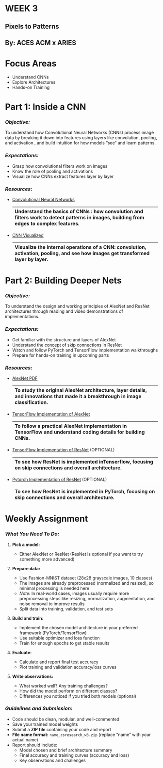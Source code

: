 # **WEEK 3**

## Pixels to Patterns

## By: ACES ACM x ARIES

# **Focus Areas**

* Understand CNNs  
* Explore Architectures  
* Hands-on Training


# **Part 1: Inside a CNN**

### *Objective:*

To understand how Convolutional Neural Networks (CNNs) process image data by breaking it down into features using layers like convolution, pooling, and activation , and build intuition for how models “see” and learn patterns.

### *Expectations:*

* Grasp how convolutional filters work on images  
* Know the role of pooling and activations  
* Visualize how CNNs extract features layer by layer

### *Resources:*

* [Convolutional Neural Networks](https://youtu.be/oGpzWAlP5p0?si=yBxFM5KLf_-eowov)

   | Understand the basics of CNNs : how convolution and filters work to detect patterns in images, building from edges to complex features. |
   | :---- |

* [CNN Visualized](https://youtu.be/pj9-rr1wDhM?si=oIslnz23QPKawUDD)

   | Visualize the internal operations of a CNN: convolution, activation, pooling, and see how images get transformed layer by layer. |
   | :---- |

# **Part 2: Building Deeper Nets**

### *Objective:*

To understand the design and working principles of AlexNet and ResNet architectures through reading and video demonstrations of implementations.

### *Expectations:*

* Get familiar with the structure and layers of AlexNet  
* Understand the concept of skip connections in ResNet  
* Watch and follow PyTorch and TensorFlow implementation walkthroughs  
* Prepare for hands-on training in upcoming parts


### *Resources:*

* [AlexNet PDF](https://proceedings.neurips.cc/paper_files/paper/2012/file/c399862d3b9d6b76c8436e924a68c45b-Paper.pdf)

   | To study the original AlexNet architecture, layer details, and innovations that made it a breakthrough in image classification. |
   | :---- |


* [TensorFlow Implementation of AlexNet](https://youtu.be/c2kKFSkAF10?si=Mp8dRo7WnqeQ7pqs) 

   | To follow a practical AlexNet implementation in TensorFlow and understand coding details for building CNNs. |
   | :---- |


* [TensorFlow Implementation of ResNet](https://youtu.be/cwWFKL0wzi4?si=JE4cwwYAKjzO_kIz)  (OPTIONAL)

   | To see how ResNet is implemented inTenserflow, focusing on skip connections and overall architecture. |
   | :---- |


* [Pytorch Implementation of ResNet](https://youtu.be/DkNIBBBvcPs?si=3-JvPRbsxiO2rITy) (OPTIONAL)

   | To see how ResNet is implemented in PyTorch, focusing on skip connections and overall architecture. |
   | :---- |


# **Weekly Assignment**

### *What You Need To Do:*

1. **Pick a model:**  
   * Either AlexNet or ResNet (ResNet is optional if you want to try something more advanced)

2. **Prepare data:**  
   * Use Fashion-MNIST dataset (28x28 grayscale images, 10 classes)  
   * The images are already preprocessed (normalized and resized), so minimal processing is needed here  
   * *Note:* In real-world cases, images usually require more preprocessing steps like resizing, normalization, augmentation, and noise removal to improve results  
   * Split data into training, validation, and test sets

3. **Build and train:**  
   * Implement the chosen model architecture in your preferred framework (PyTorch/TensorFlow)  
   * Use suitable optimizer and loss function   
   * Train for enough epochs to get stable results

4. **Evaluate:**  
   * Calculate and report final test accuracy  
   * Plot training and validation accuracy/loss curves

5. **Write observations:**  
   * What worked well? Any training challenges?  
   * How did the model perform on different classes?  
   * Differences you noticed if you tried both models (optional)

### *Guidelines and Submission:*

* Code should be clean, modular, and well-commented  
* Save your trained model weights  
* Submit a **ZIP file** containing your code and report  
* **File name format:** `name_csresearch_w3.zip` (replace “name” with your actual name)  
* Report should include:  
  * Model chosen and brief architecture summary  
  * Final accuracy and training curves (accuracy and loss)  
  * Key observations and challenges

